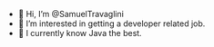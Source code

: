 - 👋 Hi, I’m @SamuelTravaglini
- 👀 I’m interested in getting a developer related job.
- 🌱 I currently know Java the best.

<!---
SamuelTravaglini/SamuelTravaglini is a ✨ special ✨ repository because its `README.md` (this file) appears on your GitHub profile.
You can click the Preview link to take a look at your changes.
--->
